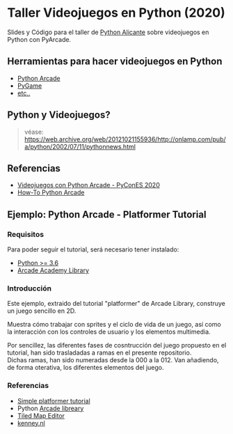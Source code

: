 # Taller Videojuegos en Python (2020)

Slides y Código para el taller de [Python Alicante](https://twitter.com/python_alc) sobre videojuegos en Python con PyArcade.

## Herramientas para hacer videojuegos en Python

- [Python Arcade](https://arcade.academy/)
- [PyGame](https://www.pygame.org/)
- [etc..](https://wiki.python.org/moin/PythonGameLibraries)


## Python y Videojuegos?

> véase: https://web.archive.org/web/20121021155936/http://onlamp.com/pub/a/python/2002/07/11/pythonnews.html


## Referencias

- [Videojuegos con Python Arcade - PyConES 2020](https://www.youtube.com/watch?v=8kRgYh2lgTo)
- [How-To Python Arcade](https://arcade.academy/examples/index.html)


## Ejemplo: Python Arcade - Platformer Tutorial

### Requisitos

Para poder seguir el tutorial, será necesario tener instalado:

- [Python >= 3.6](https://www.python.org/downloads/)
- [Arcade Academy Library](https://arcade.academy/installation.html#installation-instructions)

### Introducción

Este ejemplo, extraido del tutorial "platformer" de Arcade Library, construye un juego sencillo en 2D.

Muestra cómo trabajar con sprites y el ciclo de vida de un juego, así como la interacción con los controles de usuario y los elementos multimedia.

Por sencillez, las diferentes fases de cosntrucción del juego propuesto en el tutorial, han sido trasladadas a ramas en el presente repositorio.  
Dichas ramas, han sido numeradas desde la 000 a la 012. Van añadiendo, de forma oterativa, los diferentes elementos del juego.


### Referencias

- [Simple platformer tutorial](https://arcade.academy/examples/platform_tutorial/index.html#simple-platformer)
- Python [Arcade libreary](http://arcade.academy/)
- [Tiled Map Editor](https://www.mapeditor.org/)
- [ kenney.nl](kenney.nl)
